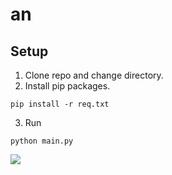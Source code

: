 # an
## Setup
1. Clone repo and change directory.
2. Install pip packages. 
```
pip install -r req.txt
```
3. Run
```
python main.py
```
<img src="https://i.imgur.com/c35NufF.jpeg" style="max-width: 600px"/>
